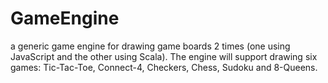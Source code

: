 # GameEngine
a generic game engine for drawing game boards 2 times (one using JavaScript and the other using Scala). The engine will support drawing six games: Tic-Tac-Toe, Connect-4, Checkers, Chess, Sudoku and 8-Queens.
